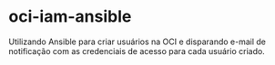 # oci-iam-ansible
Utilizando Ansible para criar usuários na OCI e disparando e-mail de notificação com as credenciais de acesso para cada usuário criado.
